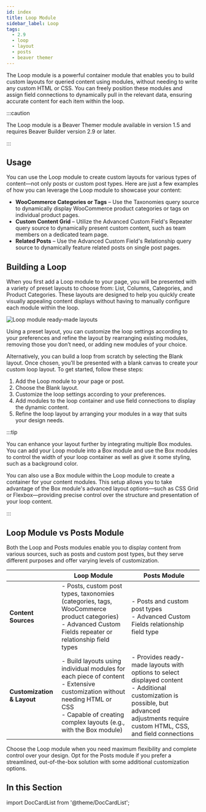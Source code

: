 ```yaml
---
id: index
title: Loop Module
sidebar_label: Loop
tags:
  - 2.9
  - loop
  - layout
  - posts
  - beaver themer
---
```


The Loop module is a powerful container module that enables you to build custom layouts for queried content using modules, without needing to write any custom HTML or CSS. You can freely position these modules and assign field connections to dynamically pull in the relevant data, ensuring accurate content for each item within the loop.

:::caution

The Loop module is a Beaver Themer module available in version 1.5 and requires Beaver Builder version 2.9 or later.

:::

## Usage

You can use the Loop module to create custom layouts for various types of content—not only posts or custom post types. Here are just a few examples of how you can leverage the Loop module to showcase your content:

- **WooCommerce Categories or Tags** – Use the Taxonomies query source to dynamically display WooCommerce product categories or tags on individual product pages.
- **Custom Content Grid** – Utilize the Advanced Custom Field's Repeater query source to dynamically present custom content, such as team members on a dedicated team page.
- **Related Posts** – Use the Advanced Custom Field's Relationship query source to dynamically feature related posts on single post pages.

## Building a Loop

When you first add a Loop module to your page, you will be presented with a variety of preset layouts to choose from: List, Columns, Categories, and Product Categories. These layouts are designed to help you quickly create visually appealing content displays without having to manually configure each module within the loop.

![Loop module ready-made layouts](/img/beaver-builder/modules--loop--index--1.jpg)

Using a preset layout, you can customize the loop settings according to your preferences and refine the layout by rearranging existing modules, removing those you don’t need, or adding new modules of your choice.

Alternatively, you can build a loop from scratch by selecting the Blank layout. Once chosen, you’ll be presented with a blank canvas to create your custom loop layout. To get started, follow these steps:

1. Add the Loop module to your page or post.
2. Choose the Blank layout.
3. Customize the loop settings according to your preferences.
4. Add modules to the loop container and use field connections to display the dynamic content.
5. Refine the loop layout by arranging your modules in a way that suits your design needs.

:::tip

You can enhance your layout further by integrating multiple Box modules. You can add your Loop module into a Box module and use the Box modules to control the width of your loop container as well as give it some styling, such as a background color.

You can also use a Box module within the Loop module to create a container for your content modules. This setup allows you to take advantage of the Box module's advanced layout options—such as CSS Grid or Flexbox—providing precise control over the structure and presentation of your loop content.

:::

## Loop Module vs Posts Module

Both the Loop and Posts modules enable you to display content from various sources, such as posts and custom post types, but they serve different purposes and offer varying levels of customization.

|                            | **Loop Module**                                                                                                                                                                                          | **Posts Module**                                                                                                                                                                               |
| -------------------------- | -------------------------------------------------------------------------------------------------------------------------------------------------------------------------------------------------------- | ---------------------------------------------------------------------------------------------------------------------------------------------------------------------------------------------- |
| **Content Sources**        | - Posts, custom post types, taxonomies (categories, tags, WooCommerce product categories) <br /> - Advanced Custom Fields repeater or relationship field types                                           | - Posts and custom post types <br /> - Advanced Custom Fields relationship field type                                                                                                          |
| **Customization & Layout** | - Build layouts using individual modules for each piece of content <br /> - Extensive customization without needing HTML or CSS <br /> - Capable of creating complex layouts (e.g., with the Box module) | - Provides ready-made layouts with options to select displayed content <br /> - Additional customization is possible, but advanced adjustments require custom HTML, CSS, and field connections |

Choose the Loop module when you need maximum flexibility and complete control over your design. Opt for the Posts module if you prefer a streamlined, out-of-the-box solution with some additional customization options.

## In this Section

import DocCardList from '@theme/DocCardList';

<DocCardList />
